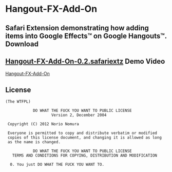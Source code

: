 Hangout-FX-Add-On
=================
Safari Extension demonstrating how adding items into Google Effects™ on Google Hangouts™.
Download
--------
[Hangout-FX-Add-On-0.2.safariextz](http://github.com/downloads/norio-nomura/Hangout-FX-Add-On/Hangout-FX-Add-On-0.2.safariextz)
Demo Video
----------
[Hangout-FX-Add-On](https://www.youtube.com/watch?v=BgwX41Wi1JM)

License
-------
	(The WTFPL)
	
	            DO WHAT THE FUCK YOU WANT TO PUBLIC LICENSE
	                    Version 2, December 2004
	
	 Copyright (C) 2012 Norio Nomura
	
	 Everyone is permitted to copy and distribute verbatim or modified
	 copies of this license document, and changing it is allowed as long
	 as the name is changed.
	
	            DO WHAT THE FUCK YOU WANT TO PUBLIC LICENSE
	   TERMS AND CONDITIONS FOR COPYING, DISTRIBUTION AND MODIFICATION
	
	  0. You just DO WHAT THE FUCK YOU WANT TO.

